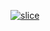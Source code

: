 <a href="https://isbendiyarovanezrin.github.io/AnalogClock">

![slice](https://capsule-render.vercel.app/api?type=slice&color=auto&height=200&text=JS%20and%20CSS&fontAlign=75&rotate=13&fontAlignY=18&desc=Analog%20Clock&descAlign=75&descAlignY=39 "Click Me!")
</a>

